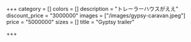 +++
category = []
colors = []
description = "トレーラーハウスがええ"
discount_price = "3000000"
images = ["/images/gypsy-caravan.jpeg"]
price = "5000000"
sizes = []
title = "Gyptsy trailer"

+++
